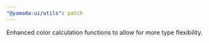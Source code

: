 ```yaml
---
"@yamada-ui/utils": patch
---
```


Enhanced color calculation functions to allow for more type flexibility.
